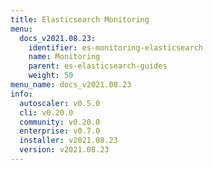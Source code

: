 ```yaml
---
title: Elasticsearch Monitoring
menu:
  docs_v2021.08.23:
    identifier: es-monitoring-elasticsearch
    name: Monitoring
    parent: es-elasticsearch-guides
    weight: 50
menu_name: docs_v2021.08.23
info:
  autoscaler: v0.5.0
  cli: v0.20.0
  community: v0.20.0
  enterprise: v0.7.0
  installer: v2021.08.23
  version: v2021.08.23
---
```


